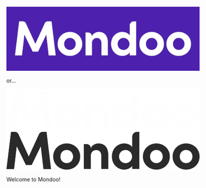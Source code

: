 ![Mondoo](https://raw.githubusercontent.com/cuddletech/.github/master/profile/mondoo-box-lt.png)

or...

![Mondoo](https://raw.githubusercontent.com/cuddletech/.github/master/profile/mondoo.logo.no.icon.-.white.png#gh-dark-mode-only)
![Mondoo](https://raw.githubusercontent.com/cuddletech/.github/master/profile/mondoo.logo.no.icon.-.black.png#gh-light-mode-only)

Welcome to Mondoo!
